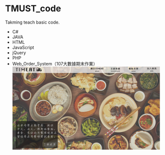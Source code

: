 # TMUST_code
Takming teach basic code.

* C#
* JAVA
* HTML
* JavaScript
* jQuery
* PHP
* Web_Order_System（107大數據期末作業）
![image](https://github.com/HzYu/TMUST_code/blob/master/Web_Order_System/example_pic/web.jpg)

